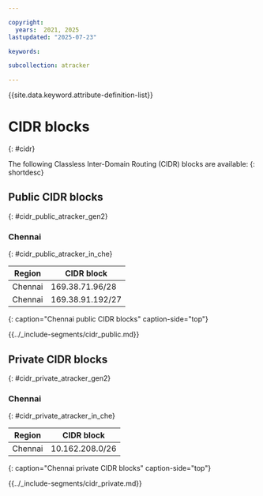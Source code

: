 ```yaml
---

copyright:
  years:  2021, 2025
lastupdated: "2025-07-23"

keywords:

subcollection: atracker

---
```


{{site.data.keyword.attribute-definition-list}}

# CIDR blocks
{: #cidr}

The following Classless Inter-Domain Routing (CIDR) blocks are available:
{: shortdesc}

## Public CIDR blocks
{: #cidr_public_atracker_gen2}

### Chennai
{: #cidr_public_atracker_in_che}

| Region   | CIDR block |
|----------|------------|
| Chennai  | 169.38.71.96/28  |
| Chennai  | 169.38.91.192/27  |
{: caption="Chennai public CIDR blocks" caption-side="top"}


{{../_include-segments/cidr_public.md}}

## Private CIDR blocks
{: #cidr_private_atracker_gen2}

### Chennai
{: #cidr_private_atracker_in_che}

| Region   | CIDR block |
|----------|------------|
| Chennai  | 10.162.208.0/26 |
{: caption="Chennai private CIDR blocks" caption-side="top"}


{{../_include-segments/cidr_private.md}}
